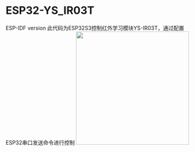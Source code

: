 # ESP32-YS_IR03T
ESP-IDF version
此代码为ESP32S3控制红外学习模块YS-IR03T，通过配置ESP32串口发送命令进行控制
<img src="https://user-images.githubusercontent.com/75484275/220370824-f99ed5a6-e093-46ce-86e8-beadef60408b.jpg" width="300px">
